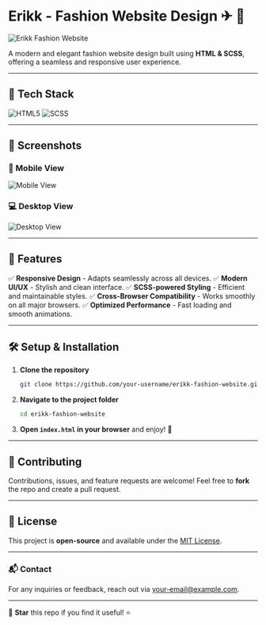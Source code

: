 # Erikk - Fashion Website Design ✈ 🧳

![Erikk Fashion Website](banner-desktop.jpg)

A modern and elegant fashion website design built using **HTML & SCSS**, offering a seamless and responsive user experience.

---

## 🚀 Tech Stack

![HTML5](https://img.shields.io/badge/HTML5-E34F26?style=for-the-badge&logo=html5&logoColor=white)
![SCSS](https://img.shields.io/badge/SCSS-CC6699?style=for-the-badge&logo=sass&logoColor=white)

---

## 📸 Screenshots

### 📱 Mobile View
![Mobile View](banner-mobile.jpg)

### 💻 Desktop View
![Desktop View](banner-desktop.jpg)

---

## 🌟 Features

✅ **Responsive Design** - Adapts seamlessly across all devices.
✅ **Modern UI/UX** - Stylish and clean interface.
✅ **SCSS-powered Styling** - Efficient and maintainable styles.
✅ **Cross-Browser Compatibility** - Works smoothly on all major browsers.
✅ **Optimized Performance** - Fast loading and smooth animations.

---

## 🛠️ Setup & Installation

1. **Clone the repository**
   ```sh
   git clone https://github.com/your-username/erikk-fashion-website.git
   ```
2. **Navigate to the project folder**
   ```sh
   cd erikk-fashion-website
   ```
3. **Open `index.html` in your browser** and enjoy! 🎉

---

## 🤝 Contributing

Contributions, issues, and feature requests are welcome! Feel free to **fork** the repo and create a pull request.

---

## 📜 License

This project is **open-source** and available under the [MIT License](LICENSE).

---

### 📬 Contact
For any inquiries or feedback, reach out via [your-email@example.com](mailto:your-email@example.com).

---

💖 **Star** this repo if you find it useful! ⭐
